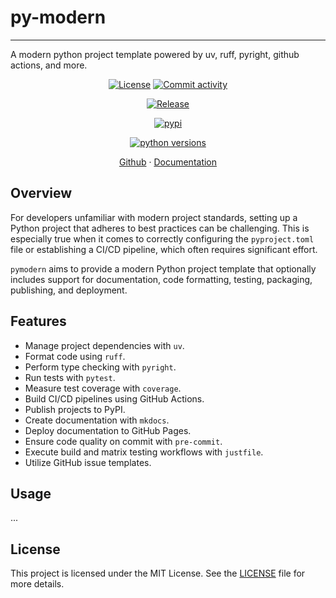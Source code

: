 # py-modern

---

A modern python project template powered by uv, ruff, pyright, github actions, and more.

<div align="center">

[![License](https://img.shields.io/github/license/sandyowlet/py-modern)](https://github.com/sandyowlet/py-modern/blob/main/LICENSE)
[![Commit activity](https://img.shields.io/github/commit-activity/m/sandyowlet/py-modern)](https://github.com/sandyowlet/py-modern/commits/main)

[![Release](https://img.shields.io/github/v/release/sandyowlet/py-modern)](https://github.com/sandyowlet/py-modern/releases/latest)

[![pypi](https://img.shields.io/pypi/v/py-modern)](https://pypi.org/project/py-modern)

[![python versions](https://img.shields.io/badge/python-%3E%3D3.12,%3C%3D3.13-blue)](https://github.com/sandyowlet/py-modern)
</div>


<div align="center">
    <a href="https://github.com/sandyowlet/py-modern">Github</a>
    ·
    <a href="https://sandyowlet.github.io/py-modern">Documentation</a>
</div>

## Overview

For developers unfamiliar with modern project standards, setting up a Python project that adheres to best practices can be challenging. This is especially true when it comes to correctly configuring the `pyproject.toml` file or establishing a CI/CD pipeline, which often requires significant effort.

`pymodern` aims to provide a modern Python project template that optionally includes support for documentation, code formatting, testing, packaging, publishing, and deployment.

## Features

- Manage project dependencies with `uv`.
- Format code using `ruff`.
- Perform type checking with `pyright`.
- Run tests with `pytest`.
- Measure test coverage with `coverage`.
- Build CI/CD pipelines using GitHub Actions.
- Publish projects to PyPI.
- Create documentation with `mkdocs`.
- Deploy documentation to GitHub Pages.
- Ensure code quality on commit with `pre-commit`.
- Execute build and matrix testing workflows with `justfile`.
- Utilize GitHub issue templates.

## Usage

...

## License

This project is licensed under the MIT License. See the [LICENSE](LICENSE) file for more details.

